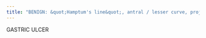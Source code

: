 ```yaml
---
title: "BENIGN: &quot;Hamptum's line&quot;, antral / lesser curve, projects beyond normal contour, smooth folds to ulcer, well defined collerass w/ duodenal ulcer, Tx: Tx w/ meds &amp; f/u in 6 wks to ensure it healed (benign should completely heal in 6-8 wks, malignanct may partially hear or not heal), if healed &gt; no endoscopy needed MALIGNANT: &quot;Carman's meniscus&quot; (ulcer crater w/i contour stomach looks meniscus, only seen on single contrast w/ compression), location anywhere w/ cardia most worrisoms, irregular, ulcer does not project beyond normal contour, irregular folds end before ulcer, Tx: immediate endoscopy Comp: perforation, bleeding, fistula w/ SB CT: thickenin g &amp; free air/ flud = perf ulcer (possibly malignant) DIVERTICULUM: change in size and shape"
---
```

GASTRIC ULCER

